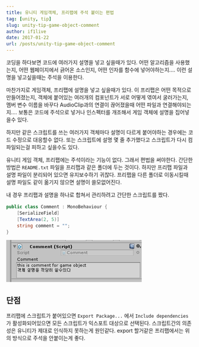 ```yaml
---
title: 유니티 게임객체, 프리팹에 주석 붙이는 편법
tag: [unity, tip]
slug: unity-tip-game-object-comment
author: if1live
date: 2017-01-22
url: /posts/unity-tip-game-object-comment
---
```


코딩을 하다보면 코드에 여러가지 설명을 넣고 싶을때가 있다.
어떤 알고리즘을 사용했는지, 어떤 웹페이지에서 긁어온 소스인지, 어떤 인자를 함수에 넣어야하는지....
이런 설명을 넣고싶을때는 주석을 이용한다.

마찬가지로 게임객체, 프리팹에 설명을 넣고 싶을때가 있다.
이 프리팹은 어떤 목적으로 만들어졌는지, 객체에 붙어있는 여러개의 컴포넌트가 서로 어떻게 엮여서 굴러가는지,
멤버 변수 이름을 바꾸다 AudioClip과의 연결이 끊어졌을때 어떤 파일과 연결해야되는지....
보통은 코드에 주석으로 넣거나 인스펙터를 개조해서 게임 객체에 설명을 집어넣을수 있다.

하지만 같은 스크립트를 쓰는 여러가지 객체마다 설명이 다르게 붙어야하는 경우에는 코드 수정으로 대응할수 없다.
또는 스크립트에 설명 몇 줄 추가했다고 스크립트가 다시 컴파일되는걸 피하고 싶을수도 있다.

유니티 게임 객체, 프리팹에는 주석이라는 기능이 없다.
그래서 편법을 써야한다. 간단한 방법은 `README.txt` 파일을 프리팹과 같은 폴더에 두는 것이다.
하지만 프리팹 파일과 설명 파일이 분리되어 있으면 유지보수하기 귀찮다.
프리팹을 다른 폴더로 이동시킬때 설명 파일도 같이 옮기지 않으면 설명이 쓸모없어진다.

내 경우 프리팹과 설명을 하나로 합쳐서 관리하려고 간단한 스크립트를 짰다.

```csharp
public class Comment : MonoBehaviour {
    [SerializeField]
    [TextArea(2, 5)]
    string comment = "";
}
```

![comment](unity-comment.png)

## 단점

프리팹에 스크립트가 붙어있으면 `Export Package...` 에서 `Include dependencies` 가 활성화되어있으면 모든 스크립트가 익스포트 대상으로 선택된다.
스크립트간의 의존성은 유니티가 제대로 인식하지 못하는게 원인같다.
export 할거같은 프리팹에서는 위의 방식으로 주석을 안붙이는게 좋다.
